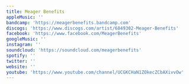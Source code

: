 ```yaml
---
title: Meager Benefits
appleMusic: ''
bandcamp: 'https://meagerbenefits.bandcamp.com'
discogs: 'https://www.discogs.com/artist/6849302-Meager-Benefits'
facebook: 'https://www.facebook.com/MeagerBenefits'
googleMusic: ''
instagram: ''
soundcloud: 'https://soundcloud.com/meagerbenefits'
spotify: ''
twitter: ''
website: ''
youtube: 'https://www.youtube.com/channel/UCGKCHaN1ZOkecZCbAXivvOw'
---
```

